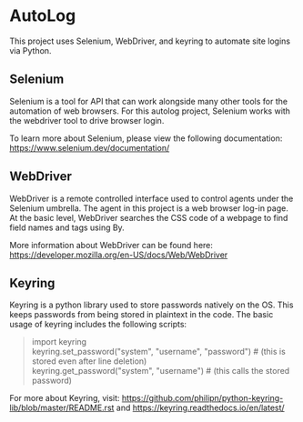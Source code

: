 # AutoLog
This project uses Selenium, WebDriver, and keyring to automate site logins via Python.

## Selenium
Selenium is a tool for API that can work alongside many other tools for the automation of web browsers.
For this autolog project, Selenium works with the webdriver tool to drive browser login.

To learn more about Selenium, please view the following documentation: https://www.selenium.dev/documentation/

## WebDriver
WebDriver is a remote controlled interface used to control agents under the Selenium umbrella.
The agent in this project is a web browser log-in page. At the basic level, WebDriver searches the CSS code of a webpage to find field names and tags using By.

More information about WebDriver can be found here: https://developer.mozilla.org/en-US/docs/Web/WebDriver

## Keyring
Keyring is a python library used to store passwords natively on the OS. This keeps passwords from being stored in plaintext in the code.
The basic usage of keyring includes the following scripts: 
>import keyring                                       
>keyring.set_password("system", "username", "password") # (this is stored even after line deletion)                         
>keyring.get_password("system", "username")             # (this calls the stored password)

For more about Keyring, visit: https://github.com/philipn/python-keyring-lib/blob/master/README.rst and https://keyring.readthedocs.io/en/latest/
